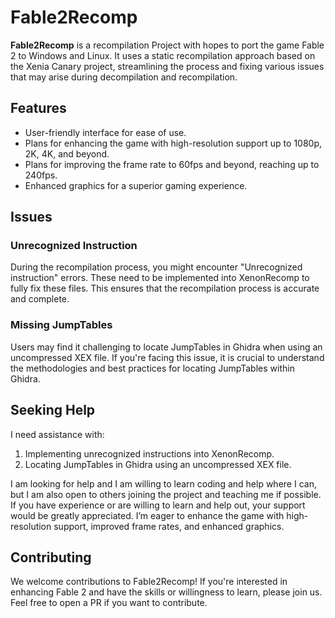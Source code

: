 # Fable2Recomp

**Fable2Recomp** is a recompilation Project with hopes to port the game Fable 2 to Windows and Linux. It uses a static recompilation approach based on the Xenia Canary project, streamlining the process and fixing various issues that may arise during decompilation and recompilation.

## Features
- User-friendly interface for ease of use.
- Plans for enhancing the game with high-resolution support up to 1080p, 2K, 4K, and beyond.
- Plans for improving the frame rate to 60fps and beyond, reaching up to 240fps.
- Enhanced graphics for a superior gaming experience.

## Issues

### Unrecognized Instruction
During the recompilation process, you might encounter "Unrecognized instruction" errors. These need to be implemented into XenonRecomp to fully fix these files. This ensures that the recompilation process is accurate and complete.

### Missing JumpTables
Users may find it challenging to locate JumpTables in Ghidra when using an uncompressed XEX file. If you're facing this issue, it is crucial to understand the methodologies and best practices for locating JumpTables within Ghidra.

## Seeking Help
I need assistance with:
1. Implementing unrecognized instructions into XenonRecomp.
2. Locating JumpTables in Ghidra using an uncompressed XEX file.

I am looking for help and I am willing to learn coding and help where I can, but I am also open to others joining the project and teaching me if possible. If you have experience or are willing to learn and help out, your support would be greatly appreciated. I’m eager to enhance the game with high-resolution support, improved frame rates, and enhanced graphics.

## Contributing
We welcome contributions to Fable2Recomp! If you're interested in enhancing Fable 2 and have the skills or willingness to learn, please join us. Feel free to open a PR if you want to contribute.

